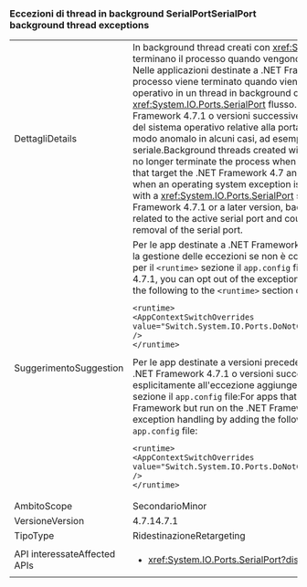 ### <a name="serialport-background-thread-exceptions"></a><span data-ttu-id="e5b9d-101">Eccezioni di thread in background SerialPort</span><span class="sxs-lookup"><span data-stu-id="e5b9d-101">SerialPort background thread exceptions</span></span>

|   |   |
|---|---|
|<span data-ttu-id="e5b9d-102">Dettagli</span><span class="sxs-lookup"><span data-stu-id="e5b9d-102">Details</span></span>|<span data-ttu-id="e5b9d-103">In background thread creati con <xref:System.IO.Ports.SerialPort> flussi non terminano il processo quando vengono generate eccezioni del sistema operativo. Nelle applicazioni destinate a .NET Framework 4.7 e versioni precedenti, un processo viene terminato quando viene generata un'eccezione di sistema operativo in un thread in background creato con una <xref:System.IO.Ports.SerialPort> flusso. Nelle applicazioni che destina .NET Framework 4.7.1 o versioni successive, i thread in background in attesa di eventi del sistema operativo relative alla porta seriale active e potrebbe arrestarsi in modo anomalo in alcuni casi, ad esempio la rimozione improvviso della porta seriale.</span><span class="sxs-lookup"><span data-stu-id="e5b9d-103">Background threads created with <xref:System.IO.Ports.SerialPort> streams no longer terminate the process when OS exceptions are thrown.In applications that target the .NET Framework 4.7 and earlier versions, a process is terminated when an operating system exception is thrown on a background thread created with a <xref:System.IO.Ports.SerialPort> stream.In applications that target the .NET Framework 4.7.1 or a later version, background threads wait for OS events related to the active serial port and could crash in some cases, such as sudden removal of the serial port.</span></span>|
|<span data-ttu-id="e5b9d-104">Suggerimento</span><span class="sxs-lookup"><span data-stu-id="e5b9d-104">Suggestion</span></span>|<span data-ttu-id="e5b9d-105">Per le app destinate a .NET Framework 4.7.1, è possibile rifiutare esplicitamente la gestione delle eccezioni se non è consigliabile aggiungere il codice seguente per il <code>&lt;runtime&gt;</code> sezione il <code>app.config</code> file:</span><span class="sxs-lookup"><span data-stu-id="e5b9d-105">For apps that target the .NET Framework 4.7.1, you can opt out of the exception handling if it is not desirable by adding the following to the <code>&lt;runtime&gt;</code> section of your <code>app.config</code> file:</span></span><pre><code class="language-xml">&lt;runtime&gt;&#13;&#10;&lt;AppContextSwitchOverrides value=&quot;Switch.System.IO.Ports.DoNotCatchSerialStreamThreadExceptions=true&quot; /&gt;&#13;&#10;&lt;/runtime&gt;&#13;&#10;</code></pre><span data-ttu-id="e5b9d-106">Per le app destinate a versioni precedenti di .NET Framework ma eseguite su .NET Framework 4.7.1 o versioni successive, è possibile acconsentire esplicitamente all'eccezione aggiungendo il comando seguente per il <code>&lt;runtime&gt;</code> sezione il <code>app.config</code> file:</span><span class="sxs-lookup"><span data-stu-id="e5b9d-106">For apps that target earlier versions of the .NET Framework but run on the .NET Framework 4.7.1 or later, you can opt in to the exception handling by adding the following to the <code>&lt;runtime&gt;</code> section of your <code>app.config</code> file:</span></span><pre><code class="language-xml">&lt;runtime&gt;&#13;&#10;&lt;AppContextSwitchOverrides value=&quot;Switch.System.IO.Ports.DoNotCatchSerialStreamThreadExceptions=false&quot; /&gt;&#13;&#10;&lt;/runtime&gt;&#13;&#10;</code></pre>|
|<span data-ttu-id="e5b9d-107">Ambito</span><span class="sxs-lookup"><span data-stu-id="e5b9d-107">Scope</span></span>|<span data-ttu-id="e5b9d-108">Secondario</span><span class="sxs-lookup"><span data-stu-id="e5b9d-108">Minor</span></span>|
|<span data-ttu-id="e5b9d-109">Versione</span><span class="sxs-lookup"><span data-stu-id="e5b9d-109">Version</span></span>|<span data-ttu-id="e5b9d-110">4.7.1</span><span class="sxs-lookup"><span data-stu-id="e5b9d-110">4.7.1</span></span>|
|<span data-ttu-id="e5b9d-111">Tipo</span><span class="sxs-lookup"><span data-stu-id="e5b9d-111">Type</span></span>|<span data-ttu-id="e5b9d-112">Ridestinazione</span><span class="sxs-lookup"><span data-stu-id="e5b9d-112">Retargeting</span></span>|
|<span data-ttu-id="e5b9d-113">API interessate</span><span class="sxs-lookup"><span data-stu-id="e5b9d-113">Affected APIs</span></span>|<ul><li><xref:System.IO.Ports.SerialPort?displayProperty=nameWithType></li></ul>|

